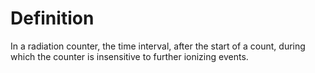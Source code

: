 # Definition

In a radiation counter, the time interval, after the start of a count,
during which the counter is insensitive to further ionizing events.
